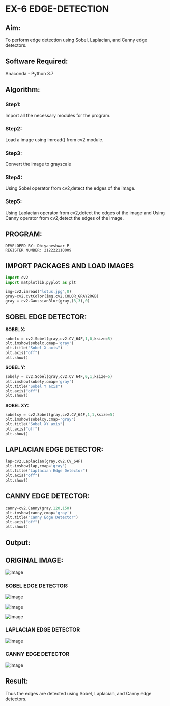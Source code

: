 # EX-6 EDGE-DETECTION
## Aim:
To perform edge detection using Sobel, Laplacian, and Canny edge detectors.

## Software Required:
Anaconda - Python 3.7

## Algorithm:
### Step1:
Import all the necessary modules for the program.
### Step2:
Load a image using imread() from cv2 module.
### Step3:
Convert the image to grayscale
### Step4:
Using Sobel operator from cv2,detect the edges of the image.
### Step5:
Using Laplacian operator from cv2,detect the edges of the image and Using Canny operator from cv2,detect the edges of the image.
## PROGRAM:
```
DEVELOPED BY: Dhiyaneshwar P
REGISTER NUMBER: 212222110009
```
## IMPORT PACKAGES AND LOAD IMAGES
  ```python
import cv2
import matplotlib.pyplot as plt

img=cv2.imread("lotus.jpg",0)
gray=cv2.cvtColor(img,cv2.COLOR_GRAY2RGB)
gray = cv2.GaussianBlur(gray,(3,3),0)
```
## SOBEL EDGE DETECTOR:
**SOBEL X:**
  ```python
  sobelx = cv2.Sobel(gray,cv2.CV_64F,1,0,ksize=5)
plt.imshow(sobelx,cmap='gray')
plt.title("Sobel X axis")
plt.axis("off")
plt.show()
```
**SOBEL Y:**
```python
sobely = cv2.Sobel(gray,cv2.CV_64F,0,1,ksize=5)
plt.imshow(sobely,cmap='gray')
plt.title("Sobel Y axis")
plt.axis("off")
plt.show()
```
**SOBEL XY:**
  ```python
  sobelxy = cv2.Sobel(gray,cv2.CV_64F,1,1,ksize=5)
plt.imshow(sobelxy,cmap='gray')
plt.title("Sobel XY axis")
plt.axis("off")
plt.show()
```
## LAPLACIAN EDGE DETECTOR:
```python
lap=cv2.Laplacian(gray,cv2.CV_64F)
plt.imshow(lap,cmap='gray')
plt.title("Laplacian Edge Detector")
plt.axis("off")
plt.show()
```
## CANNY EDGE DETECTOR:
```python
canny=cv2.Canny(gray,120,150)
plt.imshow(canny,cmap='gray')
plt.title("Canny Edge Detector")
plt.axis("off")
plt.show()
```
## Output:
## ORIGINAL IMAGE:

![image](https://github.com/user-attachments/assets/1348192c-217c-4083-a71e-555a6768feac)

### SOBEL EDGE DETECTOR:

![image](https://github.com/user-attachments/assets/ec247b67-f1ac-430d-8630-a4bdd72239cc)

![image](https://github.com/user-attachments/assets/259ba651-3980-4302-891c-b9d2135447d0)

![image](https://github.com/user-attachments/assets/8ef5b1fb-2451-4a15-906b-a2a122b89f54)


### LAPLACIAN EDGE DETECTOR

![image](https://github.com/user-attachments/assets/7ae795ad-0320-429d-80d1-739d1f176eb3)

### CANNY EDGE DETECTOR

![image](https://github.com/user-attachments/assets/d51a86f9-ab67-416f-8aee-b7e80dc87295)

## Result:
Thus the edges are detected using Sobel, Laplacian, and Canny edge detectors.
